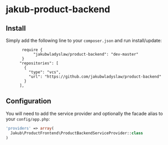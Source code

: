 # jakub-product-backend



## Install

Simply add the following line to your `composer.json` and run install/update:
           
           require {
                "jakubwladyslaw/product-backend": "dev-master"
           }
          "repositories": [
            {
              "type": "vcs",
              "url": "https://github.com/jakubwladyslaw/product-backend"
            }
          ],
## Configuration

You will need to add the service provider and optionally the facade alias to your `config/app.php`:

```php
'providers' => array(
  Jakub\ProductFrontend\ProductBackendServiceProvider::class
)

```